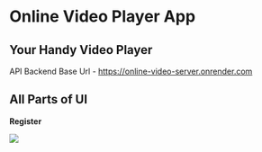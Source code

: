 # Online Video Player App
**Your Handy Video Player**
---
API Backend Base Url - https://online-video-server.onrender.com

**All Parts of UI**
---
**Register**

![]("https://res.cloudinary.com/diuvnny8c/image/upload/v1705236046/Screenshot_338_ezwwnx.png")

